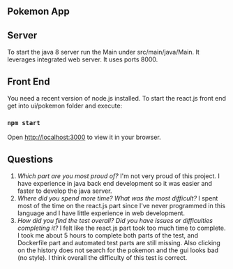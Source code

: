 ## Pokemon App

## Server

To start the java 8 server run the Main under src/main/java/Main. It leverages integrated web server.
It uses ports 8000.

## Front End

You need a recent version of node.js installed.
To start the react.js front end get into ui/pokemon folder and execute:

### `npm start`


Open [http://localhost:3000](http://localhost:3000) to view it in your browser.

## Questions

1. _Which part are you most proud of?_
    I'm not very proud of this project. I have experience in java back end development so it was easier and 
    faster to develop the java server.
2. _Where did you spend more time? What was the most difficult?_
    I spent most of the time on the react.js part since I've never programmed in this language and I have little 
    experience in web development.
3. _How did you find the test overall? Did you have issues or difficulties completing it?_
    I felt like the react.js part took too much time to complete. I took me about 5 hours to complete both parts of 
    the test, and Dockerfile part and automated test parts are still missing. Also clicking on the history 
    does not search for the pokemon and the gui looks bad (no style). 
    I think overall the difficulty of this test is correct. 
